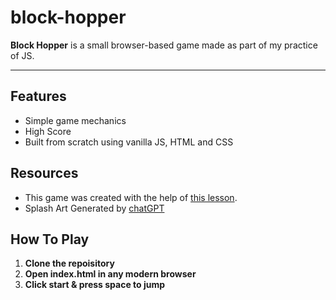 # block-hopper
**Block Hopper** is a small browser-based game made as part of my practice of JS.

---

## Features
- Simple game mechanics
- High Score
- Built from scratch using vanilla JS, HTML and CSS

## Resources
- This game was created with the help of [this lesson](https://www.codewizardshq.com/javascript-games/).
- Splash Art Generated by [chatGPT](https://chatgpt.com/)

## How To Play
1. **Clone the repoisitory**
2. **Open index.html in any modern browser**
3. **Click start & press space to jump**



